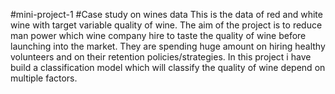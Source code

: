 #mini-project-1
#Case study on wines data
This is the data of red and white wine with target variable quality of wine. 
The aim of the project is to reduce man power which wine company hire to taste the quality of wine before launching into the market. 
They are spending huge amount on hiring healthy volunteers and on their retention policies/strategies.
In this project i have build a classification model which will classify the quality of wine depend on multiple factors.
